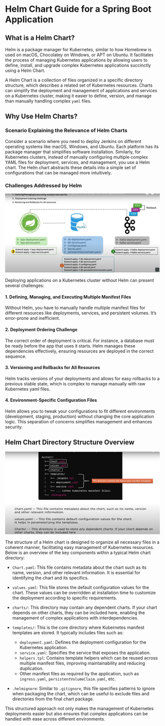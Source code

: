 # Helm Chart Guide for a Spring Boot Application

## What is a Helm Chart?

Helm is a package manager for Kubernetes, similar to how Homebrew is used on macOS, Chocolatey on Windows, or APT on Ubuntu. It facilitates the process of managing Kubernetes applications by allowing users to define, install, and upgrade complex Kubernetes applications succinctly using a Helm Chart.

A Helm Chart is a collection of files organized in a specific directory structure, which describes a related set of Kubernetes resources. Charts can simplify the deployment and management of applications and services on a Kubernetes cluster, making it easier to define, version, and manage than manually handling complex `yaml` files.

## Why Use Helm Charts?

### Scenario Explaining the Relevance of Helm Charts

Consider a scenario where you need to deploy Jenkins on different operating systems like macOS, Windows, and Ubuntu. Each platform has its package manager that simplifies software installation. Similarly, for Kubernetes clusters, instead of manually configuring multiple complex YAML files for deployment, services, and management, you use a Helm chart. The Helm chart abstracts these details into a simple set of configurations that can be managed more intuitively.

### Challenges Addressed by Helm

![ChallengesWhileMaintainingDifferentManifestFiles](images/1.ChallengesWhileMaintainingDifferentManifestFiles.jpg)

Deploying applications on a Kubernetes cluster without Helm can present several challenges:

#### 1. Defining, Managing, and Executing Multiple Manifest Files
Without Helm, you have to manually handle multiple manifest files for different resources like deployments, services, and persistent volumes. It’s error-prone and inefficient.

#### 2. Deployment Ordering Challenge
The correct order of deployment is critical. For instance, a database must be ready before the app that uses it starts. Helm manages these dependencies effectively, ensuring resources are deployed in the correct sequence.

#### 3. Versioning and Rollbacks for All Resources
Helm tracks versions of your deployments and allows for easy rollbacks to a previous stable state, which is complex to manage manually with raw Kubernetes yaml files.

#### 4. Environment-Specific Configuration Files
Helm allows you to tweak your configurations to fit different environments (development, staging, production) without changing the core application logic. This separation of concerns simplifies management and enhances security.

## Helm Chart Directory Structure Overview

![TreeViewOfHelmChart](images/2.TreeViewOfHelmChart.jpg)

The structure of a Helm chart is designed to organize all necessary files in a coherent manner, facilitating easy management of Kubernetes resources. Below is an overview of the key components within a typical Helm chart directory:

- `Chart.yaml`: This file contains metadata about the chart such as its name, version, and other relevant information. It is essential for identifying the chart and its specifics.

- `values.yaml`: This file stores the default configuration values for the chart. These values can be overridden at installation time to customize the deployment according to specific requirements.

- `charts/`: This directory may contain any dependent charts. If your chart depends on other charts, they can be included here, enabling the management of complex applications with interdependencies.

- `templates/`: This is the core directory where Kubernetes manifest templates are stored. It typically includes files such as:
  - `deployment.yaml`: Defines the deployment configuration for the Kubernetes application.
  - `service.yaml`: Specifies the service that exposes the application.
  - `helpers.tpl`: Contains template helpers which can be reused across multiple manifest files, improving maintainability and reducing duplication.
  - Other manifest files as required by the application, such as `ingress.yaml`, `persistentVolumeClaim.yaml`, etc.

- `.helmignore`: Similar to `.gitignore`, this file specifies patterns to ignore when packaging the chart, which can be useful to exclude files and directories from the final chart package.

This structured approach not only makes the management of Kubernetes deployments easier but also ensures that complex applications can be handled with ease across different environments.


